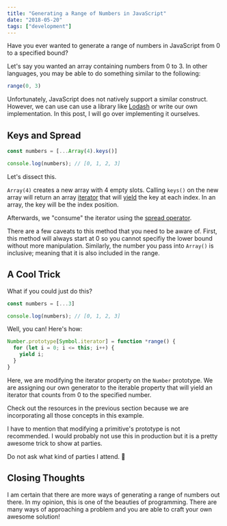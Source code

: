 ```yaml
---
title: "Generating a Range of Numbers in JavaScript"
date: "2018-05-20"
tags: ["development"]
---
```


Have you ever wanted to generate a range of numbers in JavaScript from 0 to a specified bound?

Let's say you wanted an array containing numbers from 0 to 3. In other languages, you may be able to do something similar to the following:

```js
range(0, 3)
```

Unfortunately, JavaScript does not natively support a similar construct. However, we can use can use a library like [Lodash](https://lodash.com/docs#range) or write our own implementation. In this post, I will go over implementing it ourselves.

## Keys and Spread

```js
const numbers = [...Array(4).keys()]

console.log(numbers); // [0, 1, 2, 3]
```

Let's dissect this.

`Array(4)` creates a new array with 4 empty slots. Calling `keys()` on the new array will return an array [iterator](https://developer.mozilla.org/en-US/docs/Web/JavaScript/Guide/Iterators_and_Generators) that will [yield](https://developer.mozilla.org/en-US/docs/Web/JavaScript/Reference/Operators/yield) the key at each index. In an array, the key will be the index position.

Afterwards, we "consume" the iterator using the [spread operator](https://developer.mozilla.org/en-US/docs/Web/JavaScript/Reference/Operators/Spread_syntax).

There are a few caveats to this method that you need to be aware of. First, this method will always start at 0 so you cannot specifiy the lower bound without more manipulation. Similarly, the number you pass into `Array()` is inclusive; meaning that it is also included in the range.

## A Cool Trick

What if you could just do this?

```js
const numbers = [...3]

console.log(numbers); // [0, 1, 2, 3]
```

Well, you can! Here's how:

```js
Number.prototype[Symbol.iterator] = function *range() {
  for (let i = 0; i <= this; i++) {
    yield i;
  }
}
```

Here, we are modifying the iterator property on the `Number` prototype. We are assigning our own generator to the iterable property that will yield an iterator that counts from 0 to the specified number.

Check out the resources in the previous section because we are incorporating all those concepts in this example.

I have to mention that modifying a primitive's prototype is not recommended. I would probably not use this in production but it is a pretty awesome trick to show at parties.

Do not ask what kind of parties I attend. 🙂

## Closing Thoughts

I am certain that there are more ways of generating a range of numbers out there. In my opinion, this is one of the beauties of programming. There are many ways of approaching a problem and you are able to craft your own awesome solution!
